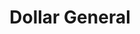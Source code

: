---
title: "Dollar General"
url: /springfield/dollar-general-north-grand-avenue-west/
shop: Kramladen
---